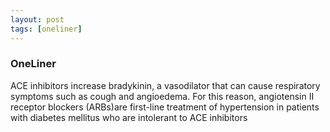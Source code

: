 ```yaml
---
layout: post
tags: [oneliner]
---
```



### OneLiner

ACE inhibitors increase bradykinin, a vasodilator that can cause respiratory symptoms such as cough and angioedema. For this reason, angiotensin II receptor blockers (ARBs)are first-line treatment of hypertension in patients with diabetes mellitus who are intolerant to ACE inhibitors
